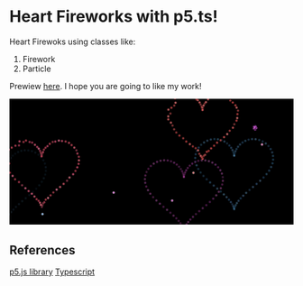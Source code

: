 # Heart Fireworks with p5.ts!

Heart Firewoks using classes like: 
1. Firework
1. Particle

Prewiew [here](https://e3zfp.csb.app/). I hope you are going to like my work!

![Preview image](https://github.com/kubo550/heart-fireworks-p5ts/blob/main/heart-fireworks-preview.png)

## References

[p5.js library](https://p5js.org/)
[Typescript](https://www.typescriptlang.org/)

